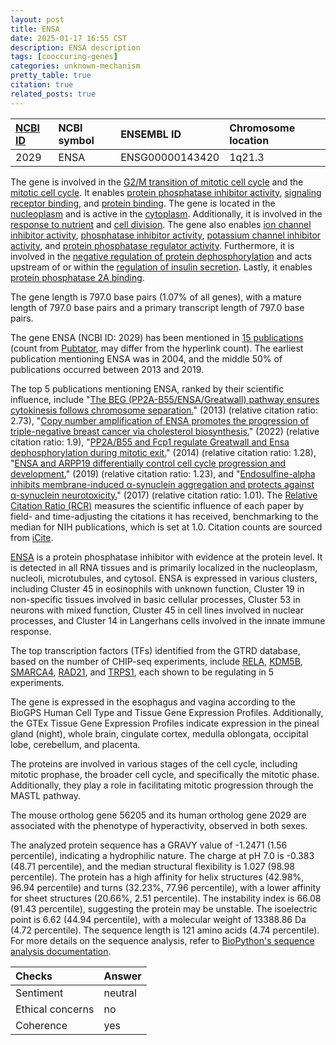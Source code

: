 ```yaml
---
layout: post
title: ENSA
date: 2025-01-17 16:55 CST
description: ENSA description
tags: [cooccuring-genes]
categories: unknown-mechanism
pretty_table: true
citation: true
related_posts: true
---
```




| [NCBI ID](https://www.ncbi.nlm.nih.gov/gene/2029) | NCBI symbol | ENSEMBL ID | Chromosome location |
| :-------- | :------- | :-------- | :------- |
| 2029  | ENSA | ENSG00000143420 | 1q21.3 |



The gene is involved in the [G2/M transition of mitotic cell cycle](https://amigo.geneontology.org/amigo/term/GO:0000086) and the [mitotic cell cycle](https://amigo.geneontology.org/amigo/term/GO:0000278). It enables [protein phosphatase inhibitor activity](https://amigo.geneontology.org/amigo/term/GO:0004864), [signaling receptor binding](https://amigo.geneontology.org/amigo/term/GO:0005102), and [protein binding](https://amigo.geneontology.org/amigo/term/GO:0005515). The gene is located in the [nucleoplasm](https://amigo.geneontology.org/amigo/term/GO:0005654) and is active in the [cytoplasm](https://amigo.geneontology.org/amigo/term/GO:0005737). Additionally, it is involved in the [response to nutrient](https://amigo.geneontology.org/amigo/term/GO:0007584) and [cell division](https://amigo.geneontology.org/amigo/term/GO:0051301). The gene also enables [ion channel inhibitor activity](https://amigo.geneontology.org/amigo/term/GO:0008200), [phosphatase inhibitor activity](https://amigo.geneontology.org/amigo/term/GO:0019212), [potassium channel inhibitor activity](https://amigo.geneontology.org/amigo/term/GO:0019870), and [protein phosphatase regulator activity](https://amigo.geneontology.org/amigo/term/GO:0019888). Furthermore, it is involved in the [negative regulation of protein dephosphorylation](https://amigo.geneontology.org/amigo/term/GO:0035308) and acts upstream of or within the [regulation of insulin secretion](https://amigo.geneontology.org/amigo/term/GO:0050796). Lastly, it enables [protein phosphatase 2A binding](https://amigo.geneontology.org/amigo/term/GO:0051721).


The gene length is 797.0 base pairs (1.07% of all genes), with a mature length of 797.0 base pairs and a primary transcript length of 797.0 base pairs.


The gene ENSA (NCBI ID: 2029) has been mentioned in [15 publications](https://pubmed.ncbi.nlm.nih.gov/?term=%22ENSA%22) (count from [Pubtator](https://academic.oup.com/nar/article/47/W1/W587/5494727), may differ from the hyperlink count). The earliest publication mentioning ENSA was in 2004, and the middle 50% of publications occurred between 2013 and 2019.


The top 5 publications mentioning ENSA, ranked by their scientific influence, include "[The BEG (PP2A-B55/ENSA/Greatwall) pathway ensures cytokinesis follows chromosome separation.](https://pubmed.ncbi.nlm.nih.gov/24120663)" (2013) (relative citation ratio: 2.73), "[Copy number amplification of ENSA promotes the progression of triple-negative breast cancer via cholesterol biosynthesis.](https://pubmed.ncbi.nlm.nih.gov/35145111)" (2022) (relative citation ratio: 1.9), "[PP2A/B55 and Fcp1 regulate Greatwall and Ensa dephosphorylation during mitotic exit.](https://pubmed.ncbi.nlm.nih.gov/24391510)" (2014) (relative citation ratio: 1.28), "[ENSA and ARPP19 differentially control cell cycle progression and development.](https://pubmed.ncbi.nlm.nih.gov/30626720)" (2019) (relative citation ratio: 1.23), and "[Endosulfine-alpha inhibits membrane-induced α-synuclein aggregation and protects against α-synuclein neurotoxicity.](https://pubmed.ncbi.nlm.nih.gov/28069058)" (2017) (relative citation ratio: 1.01). The [Relative Citation Ratio (RCR)](https://journals.plos.org/plosbiology/article?id=10.1371/journal.pbio.1002541) measures the scientific influence of each paper by field- and time-adjusting the citations it has received, benchmarking to the median for NIH publications, which is set at 1.0. Citation counts are sourced from [iCite](https://icite.od.nih.gov).


[ENSA](https://www.proteinatlas.org/ENSG00000143420-ENSA) is a protein phosphatase inhibitor with evidence at the protein level. It is detected in all RNA tissues and is primarily localized in the nucleoplasm, nucleoli, microtubules, and cytosol. ENSA is expressed in various clusters, including Cluster 45 in eosinophils with unknown function, Cluster 19 in non-specific tissues involved in basic cellular processes, Cluster 53 in neurons with mixed function, Cluster 45 in cell lines involved in nuclear processes, and Cluster 14 in Langerhans cells involved in the innate immune response.


The top transcription factors (TFs) identified from the GTRD database, based on the number of CHIP-seq experiments, include [RELA](https://www.ncbi.nlm.nih.gov/gene/5970), [KDM5B](https://www.ncbi.nlm.nih.gov/gene/10765), [SMARCA4](https://www.ncbi.nlm.nih.gov/gene/6597), [RAD21](https://www.ncbi.nlm.nih.gov/gene/5885), and [TRPS1](https://www.ncbi.nlm.nih.gov/gene/7227), each shown to be regulating in 5 experiments.





The gene is expressed in the esophagus and vagina according to the BioGPS Human Cell Type and Tissue Gene Expression Profiles. Additionally, the GTEx Tissue Gene Expression Profiles indicate expression in the pineal gland (night), whole brain, cingulate cortex, medulla oblongata, occipital lobe, cerebellum, and placenta.


The proteins are involved in various stages of the cell cycle, including mitotic prophase, the broader cell cycle, and specifically the mitotic phase. Additionally, they play a role in facilitating mitotic progression through the MASTL pathway.


The mouse ortholog gene 56205 and its human ortholog gene 2029 are associated with the phenotype of hyperactivity, observed in both sexes.


The analyzed protein sequence has a GRAVY value of -1.2471 (1.56 percentile), indicating a hydrophilic nature. The charge at pH 7.0 is -0.383 (48.71 percentile), and the median structural flexibility is 1.027 (98.98 percentile). The protein has a high affinity for helix structures (42.98%, 96.94 percentile) and turns (32.23%, 77.96 percentile), with a lower affinity for sheet structures (20.66%, 2.51 percentile). The instability index is 66.08 (91.43 percentile), suggesting the protein may be unstable. The isoelectric point is 6.62 (44.94 percentile), with a molecular weight of 13388.86 Da (4.72 percentile). The sequence length is 121 amino acids (4.74 percentile). For more details on the sequence analysis, refer to [BioPython's sequence analysis documentation](https://biopython.org/docs/1.75/api/Bio.SeqUtils.ProtParam.html).





| Checks    | Answer |
| :-------- | :------- |
| Sentiment  | neutral   |
| Ethical concerns | no     |
| Coherence    | yes    |